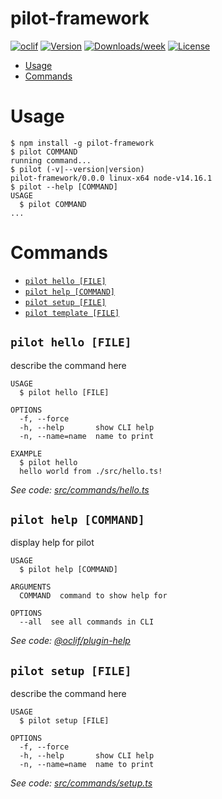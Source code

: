 pilot-framework
===============



[![oclif](https://img.shields.io/badge/cli-oclif-brightgreen.svg)](https://oclif.io)
[![Version](https://img.shields.io/npm/v/pilot-framework.svg)](https://npmjs.org/package/pilot-framework)
[![Downloads/week](https://img.shields.io/npm/dw/pilot-framework.svg)](https://npmjs.org/package/pilot-framework)
[![License](https://img.shields.io/npm/l/pilot-framework.svg)](https://github.com/pilot-framework/pilot-cli/blob/master/package.json)

<!-- toc -->
* [Usage](#usage)
* [Commands](#commands)
<!-- tocstop -->
# Usage
<!-- usage -->
```sh-session
$ npm install -g pilot-framework
$ pilot COMMAND
running command...
$ pilot (-v|--version|version)
pilot-framework/0.0.0 linux-x64 node-v14.16.1
$ pilot --help [COMMAND]
USAGE
  $ pilot COMMAND
...
```
<!-- usagestop -->
# Commands
<!-- commands -->
* [`pilot hello [FILE]`](#pilot-hello-file)
* [`pilot help [COMMAND]`](#pilot-help-command)
* [`pilot setup [FILE]`](#pilot-setup-file)
* [`pilot template [FILE]`](#pilot-template-file)

## `pilot hello [FILE]`

describe the command here

```
USAGE
  $ pilot hello [FILE]

OPTIONS
  -f, --force
  -h, --help       show CLI help
  -n, --name=name  name to print

EXAMPLE
  $ pilot hello
  hello world from ./src/hello.ts!
```

_See code: [src/commands/hello.ts](https://github.com/pilot-framework/pilot-cli/blob/v0.0.0/src/commands/hello.ts)_

## `pilot help [COMMAND]`

display help for pilot

```
USAGE
  $ pilot help [COMMAND]

ARGUMENTS
  COMMAND  command to show help for

OPTIONS
  --all  see all commands in CLI
```

_See code: [@oclif/plugin-help](https://github.com/oclif/plugin-help/blob/v3.2.2/src/commands/help.ts)_

## `pilot setup [FILE]`

describe the command here

```
USAGE
  $ pilot setup [FILE]

OPTIONS
  -f, --force
  -h, --help       show CLI help
  -n, --name=name  name to print
```

_See code: [src/commands/setup.ts](https://github.com/pilot-framework/pilot-cli/blob/v0.0.0/src/commands/setup.ts)_
<!-- commandsstop -->
